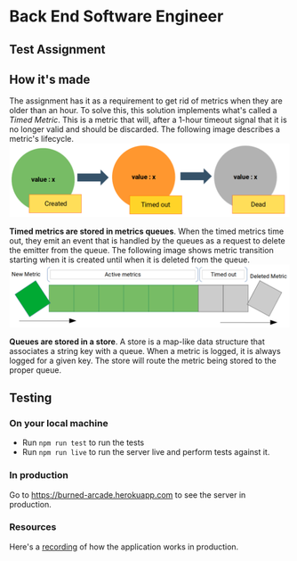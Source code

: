 # Back End Software Engineer
## Test Assignment

## How it's made
The assignment has it as a requirement to get rid of metrics when they are older than an hour. To solve this, this solution implements what's called a *Timed Metric*. This is a metric that will, after a 1-hour timeout signal that it is no longer valid and should be discarded. The following image describes a metric's lifecycle.
![Metric lifecycle](./assets/metric-lf.png)


**Timed metrics are stored in metrics queues**. When the timed metrics time out, they emit an event that is handled by the queues as a request to delete the emitter from the queue.
The following image shows metric transition starting when it is created until when it is deleted from the queue.
![Queue proces](./assets/queue.png)


**Queues are stored in a store**. A store is a map-like data structure that associates a string key with a queue. When a metric is logged, it is always logged for a given key. The store will route the metric being stored to the proper queue.
## Testing
### On your local machine
- Run `npm run test` to run the tests
- Run `npm run live` to run the server live and perform tests against it.

### In production
Go to https://burned-arcade.herokuapp.com to see the server in production.

### Resources
Here's a [recording](https://drive.google.com/insert_your_real_url_here) of how the application works in production.
